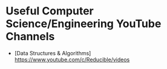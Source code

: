 # Useful Computer Science/Engineering YouTube Channels

- [Data Structures & Algorithms] https://www.youtube.com/c/Reducible/videos
